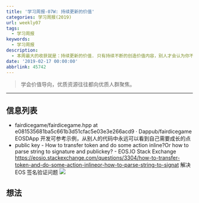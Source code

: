 ```yaml
---
title: '学习周报-07W: 持续更新的价值'
categories: 学习周报(2019)
url: weekly07
tags:
  - 学习周报
keywords:
  - 学习周报
description:
  - 本周最大的收获就是：持续更新的价值. 只有持续不断的创造价值内容，别人才会认为你不是一团死水，才会认可可以带来更优质的价值信息。但这一过程唯需要两件事：1.持续性 2.筛选优质资源。 HackDApp愿与你分享！
date: '2019-02-17 00:00:00'
abbrlink: 45742
---
```


> 学会价值导向，优质资源往往都向优质人群聚焦。

---

## 信息列表

- fairdicegame/fairdicegame.hpp at e081535681ba5c661b3d51cfac5e03e3e266acd9 · Dappub/fairdicegame
  EOSDApp 开发可参考示例，从别人的代码中永远可以看到自己需要成长的点
- public key - How to transfer token and do some action inline?Or how to parse string to signature and publickey? - EOS.IO Stack Exchange
  https://eosio.stackexchange.com/questions/3304/how-to-transfer-token-and-do-some-action-inlineor-how-to-parse-string-to-signat
  解决 EOS 签名验证问题
  ![](http://cdn.hackdapp.com/2019-04-01-223231.jpg)

## 想法
